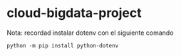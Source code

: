 # cloud-bigdata-project

Nota: recordad instalar dotenv con el siguiente comando
```
python -m pip install python-dotenv
```